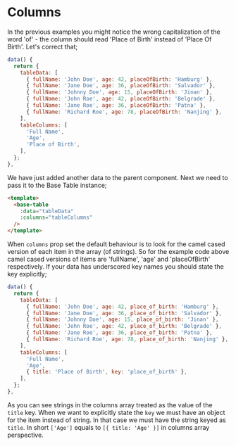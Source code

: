 # Columns

In the previous examples you might notice the wrong capitalization of the word 'of' - the column should read 'Place of Birth' instead of 'Place Of Birth'. Let's correct that;

```javascript {14}
data() {
  return {
    tableData: [
      { fullName: 'John Doe', age: 42, placeOfBirth: 'Hamburg' },
      { fullName: 'Jane Doe', age: 36, placeOfBirth: 'Salvador' },
      { fullName: 'Johnny Doe', age: 15, placeOfBirth: 'Jinan' },
      { fullName: 'John Roe', age: 42, placeOfBirth: 'Belgrade' },
      { fullName: 'Jane Roe', age: 36, placeOfBirth: 'Patna' },
      { fullName: 'Richard Roe', age: 78, placeOfBirth: 'Nanjing' },
    ],
    tableColumns: [
      'Full Name',
      'Age',
      'Place of Birth',
    ],
  };
},
```

We have just added another data to the parent component. Next we need to pass it to the Base Table instance;

```html {4}
<template>
  <base-table
    :data="tableData"
    :columns="tableColumns"
  />
</template>
```

<examples-basic-columns class="reset"/>

When `columns` prop set the default behaviour is to look for the camel cased version of each item in the array (of strings). So for the example code above camel cased versions of items are 'fullName', 'age' and 'placeOfBirth' respectively. If your data has underscored key names you should state the key explicitly;

```javascript {14}
data() {
  return {
    tableData: [
      { fullName: 'John Doe', age: 42, place_of_birth: 'Hamburg' },
      { fullName: 'Jane Doe', age: 36, place_of_birth: 'Salvador' },
      { fullName: 'Johnny Doe', age: 15, place_of_birth: 'Jinan' },
      { fullName: 'John Roe', age: 42, place_of_birth: 'Belgrade' },
      { fullName: 'Jane Roe', age: 36, place_of_birth: 'Patna' },
      { fullName: 'Richard Roe', age: 78, place_of_birth: 'Nanjing' },
    ],
    tableColumns: [
      'Full Name',
      'Age',
      { title: 'Place of Birth', key: 'place_of_birth' },
    ],
  };
},
```

<examples-basic-columns-underscored class="reset"/>

As you can see strings in the columns array treated as the value of the `title` key. When we want to explicitly state the `key` we must have an object for the item instead of string. In that case we must have the string keyed as `title`. In short `['Age']` equals to `[{ title: 'Age' }]` in columns array perspective.
